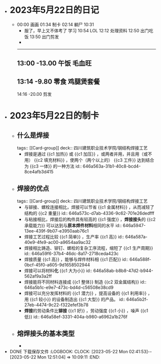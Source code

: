 - # 2023年5月22日的日记
	- 00:00
	  画画
	  01:34
	  制卡
	  02:14
	  躺尸
	  10:31
	  * 服了，早上又不体考了
	  学习
	  10:54
	  LOL
	  12:12
	  处理资料
	  12:50
	  出门吃饭
	  13:50
	  出门剪发
	  * 
	  ---
	  13:00
	  -13.00
	  午饭
	  毛血旺
	  --
	  13:14
	  -9.80
	  零食
	  鸡腿煲套餐
	  --
	  14:16
	  -20.00
	  剪发
- # 2023年5月22日的制卡
	- ## 什么是焊接
	  tags:: [[Card-group]]
	  deck:: 四川建筑职业技术学院/钢结构焊接工艺
		- 焊接是通过 {{c1 加热}} 或 {{c1 加压}} ，或两者并用，并且用（或不用） {{c2 填充材料}} ，使两个（两个以上的） {{c3 工件}} 达到结合为 {{c3 一体}} 的一种方法
		  id:: 646a563a-31b1-40c8-bcd4-8ce4afb3d415
	- ## 焊接的优点
	  tags:: [[Card-group]]
	  deck:: 四川建筑职业技术学院/钢结构焊接工艺
		- 与铆接、螺栓连接相比，焊接可以节省 {{c1 金属材料}} ，从而减轻了结构的 {{c2 重量}}
		  id:: 646a573c-d7ab-4336-9c62-701e26dedfff
		- 与粘接相比，焊接后的构件具有较高的 {{c1 强度}} ，**焊接接头**的 {{c2 承载能力}} 可以达到与**原本焊件材料**相同的水平
		  id:: 646a5947-13ee-439f-9b07-e3950aab76c1
		- 焊接工艺过程比较 {{c1 简单}} ，生产率 {{c1 高}}
		  id:: 646a587a-40e9-4fe9-ac00-a9654aa9ac32
		- 焊接相比铸造、铆钉、螺栓的复杂工序流程，缩短了 {{c1 生产周期}}
		  id:: 646a59f6-37b4-46dc-8a17-2718ceda423c
		- 焊接质量 {{c1 高}} ，能够与焊件材料相 {{c1 匹配}}
		  id:: 646a588f-0bcf-45f0-a605-9d1658502944
		- 焊接可以将材料**化** {{c1 大为小}}
		  id:: 646a58ab-b8b8-47d2-b944-562af9a3a2ff
		- 焊接能将不同材料连接成 {{c1 整体}} 制造 {{c2 双金属结构}}
		  id:: 646a5b1c-e9e7-473c-bd4d-c56508e38cd9
		- 焊接可以充分发挥材料的 {{c1 潜力}} ，提高设备的 {{c1 利用率}} ，用 {{c1 较小}} 的设备制造出 {{c1 大型}} 的产品。
		  id:: 646a5b2f-27eb-4474-9c22-f322efef3b78
		- **焊接**的劳动条件比**铆接** {{c1 好}} ，劳动强度 {{c1 小}} ，噪声 {{c1 低}}
		  id:: 646a58ef-3331-404a-b980-a6962a1b276f
	- ## 熔焊接头的基本类型
		-
- DONE 下载保存文件
  :LOGBOOK:
  CLOCK: [2023-05-22 Mon 02:41:53]--[2023-05-22 Mon 12:51:04] =>  10:09:11
  :END: